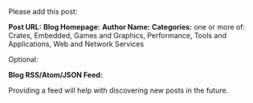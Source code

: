 Please add this post:

**Post URL:** 
**Blog Homepage:** 
**Author Name:** 
**Categories:** one or more of: Crates, Embedded, Games and Graphics, Performance, Tools and Applications, Web and Network Services

Optional:

**Blog RSS/Atom/JSON Feed:** 

Providing a feed will help with discovering new posts in the future.
